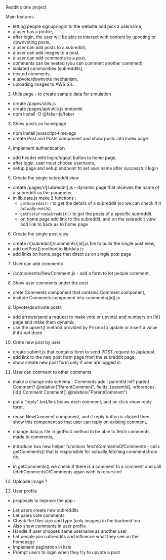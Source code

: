 Reddit clone project

Main features

- letting people signup/login to the website and pick a username,
- a user has a profile,
- after login, the user will be able to interact with content by upvoting or downvoting posts,
- a user can add posts to a subreddit,
- a user can add images to a post,
- a user can add comments to a post,
- comments can be nested (you can comment another comment)
- isolated communities (subreddits),
- nested comments,
- a upvote/downvote mechanism,
- uploading images to AWS S3...

2. Utils page - to create sample data for simulation

- create /pages/utils.js
- create /pages/api/utils.js endpoint
- npm install -D @faker-js/faker

3. Show posts on homepage

- npm install javascript-time-ago
- create Post and Posts component and show posts into Index page

4. Implement authentication

- add header with login/logout button to home page,
- after login, user must choose username,
- setup page and setup endpoint to set user name after successtull login

5. Create the single subreddit view

- create /pages/r/[subreddit].js - dynamic page that receives the name of a subreddit as the parameter
- in lib.data.js make 2 functions :
  - `getSubreddit()` to get the details of a subreddit (so we can check if it actually exists)
  - `getPostsFromSubreddit()` to get the posts of a specific subreddit.
  - on home page add link to the subreddit, and on the subreddit view add link to back as to home page

6. Create the single post view

- create r/[subreddit]/comments/[id].js file to build the single post view,
- add getPost() method to lib/data.js
- add links on home page that direct us on single post page

7. User can add comments

- /components/NewComment.js - add a form to let people comment,

8. Show user comments under the post

- crete Comments component that contains Comment component,
- include Comments component into comments/[id].js

9. Upvote/downvote posts

- add arrows(send a request to make vote or upvote) and numbers on [id] page and make them dynamic,
- use the upsert() method provided by Prisma to update or insert a value if it’s not there

10. Crete new post by user

- create submit.js that contains form to send POST request to /api/post,
- add link to the new post form page from the subreddit page,
- show create new post form only if user are logged in

11. User can comment to other comments

- make a change into schema - Comments add :
  parentId Int?
  parent Comment? @relation("ParentComment", fields: [parentId], references: [id])
  Comment Comment[] @relation("ParentComment")

- put a “reply” text/link below each comment, and on click show reply form,
- reuse NewComment component, and if reply button is clicked then show this component
  so that user can reply on existing comment,
- change data.js file in getPost method to be able to fetch comments made to comments,
- introduce two new helper functions fetchCommentsOfComments - calls getComments() that is responsible for actually fetching commentsfrom db,
- in getComments() we check if there is a comment to a comment and call fetchCommentsOfComments again wich is recursion!

12. Uploade image ?

13. User profile

- proposals to improve the app :

* Let users create new subreddits
* Let users vote comments
* Check the files size and type (only images) in the backend too
* Also show comments in user profile
* Handle if user chooses same username as another user
* Let people join subreddits and influence what they see on the homepage
* Implement pagination in lists
* Prompt users to login when they try to upvote a post
